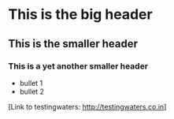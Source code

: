 # This is the big header
## This is the smaller header
### This is a yet another smaller header

* bullet 1
* bullet 2

[Link to testingwaters: http://testingwaters.co.in]

